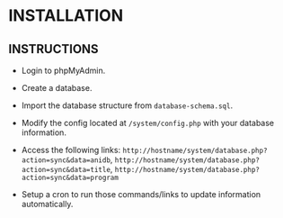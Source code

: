 INSTALLATION
============


INSTRUCTIONS
------------

- Login to phpMyAdmin.

- Create a database.

- Import the database structure from `database-schema.sql`.

- Modify the config located at `/system/config.php` with your database information.

- Access the following links: `http://hostname/system/database.php?action=sync&data=anidb`, `http://hostname/system/database.php?action=sync&data=title`, `http://hostname/system/database.php?action=sync&data=program`

- Setup a cron to run those commands/links to update information automatically.
